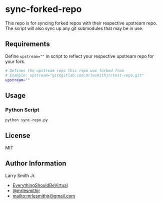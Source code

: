 # sync-forked-repo

This repo is for syncing forked repos with their respective upstream repo. The
script will also sync up any git submodules that may be in use.

## Requirements

Define `upstream=""` in script to reflect your respective upstream repo for your
fork.

```bash
# Defines the upstream repo this repo was forked from
# Example: upstream="git@gitlab.com:mrlesmithjr/test-repo.git"
upstream=""
```

## Usage

### Python Script

```bash
python sync-repo.py
```

## License

MIT

## Author Information

Larry Smith Jr.

-   [EverythingShouldBeVirtual](http://everythingshouldbevirtual.com)
-   [@mrlesmithjr](https://www.twitter.com/mrlesmithjr)
-   <mailto:mrlesmithjr@gmail.com>
